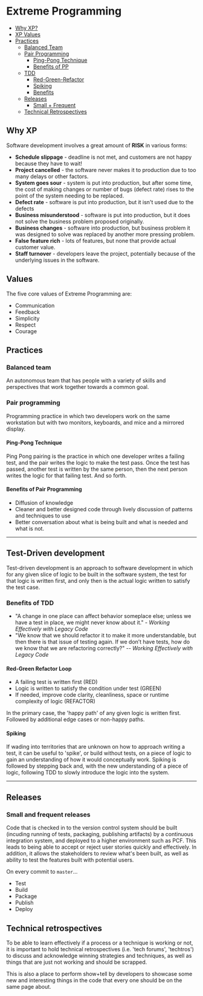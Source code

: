 # Extreme Programming

- [Why XP?](#why-xp)
- [XP Values](#values)
- [Practices](#practices)
  - [Balanced Team](#balanced-team)
  - [Pair Programming](#pair-programming)
    - [Ping-Pong Technique](#ping-pong-technique)
    - [Benefits of PP](#benefits-of-pair-programming)
  - [TDD](#test-driven-development)
    - [Red-Green-Refactor](#red-green-refactor-loop)
    - [Spiking](#spiking)
    - [Benefits](#benefits-of-tdd)
  - [Releases](#releases)
    - [Small + Frequent](#small-and-frequent-releases)
  - [Technical Retrospectives](#technical-retrospectives)

## Why XP

Software development involves a great amount of **RISK** in various forms:

- **Schedule slippage** - deadline is not met, and customers are not happy
    because they have to wait!
- **Project cancelled** - the software never makes it to production due
    to too many delays or other factors.
- **System goes sour** - system is put into production, but after some time,
    the cost of making changes or number of bugs (defect rate) rises to the
    point of the system needing to be replaced.
- **Defect rate** - software is put into production, but it isn't used due
    to the defects
- **Business misunderstood** - software is put into production, but it does not
    solve the business problem proposed originally.
- **Business changes** - software into production, but business problem it was
    designed to solve was replaced by another more pressing problem.
- **False feature rich** - lots of features, but none that provide actual
    customer value.
- **Staff turnover** - developers leave the project, potentially because of
    the underlying issues in the software.

## Values

The five core values of Extreme Programming are:

- Communication
- Feedback
- Simplicity
- Respect
- Courage

## Practices

### Balanced team

An autonomous team that has people with a variety of skills and perspectives
that work together towards a common goal.

### Pair programming

Programming practice in which two developers work on the same workstation
but with two monitors, keyboards, and mice and a mirrored display.

#### Ping-Pong Technique

Ping Pong pairing is the practice in which one developer writes a
failing test, and the pair writes the logic to make the test pass.
Once the test has passed, another test is written by the same person,
then the next person writes the logic for that failing test. And so forth.

#### Benefits of Pair Programming

- Diffusion of knowledge
- Cleaner and better designed code through lively discussion of patterns and
    techniques to use
- Better conversation about what is being built and what is needed and
    what is not.

---
## Test-Driven development

Test-driven development is an approach to software development in which for
any given slice of logic to be built in the software system, the test for that
logic is written first, and only then is the actual logic written to satisfy
the test case.

### Benefits of TDD

- "A change in one place can affect behavior someplace else; unless we have a
    test in place, we might never know about it." -
    *Working Effectively with Legacy Code*
- "We know that we should refactor it to make it more understandable, but then
    there is that issue of testing again. If we don’t have tests, how do we know
    that we are refactoring correctly?" --
    *Working Effectively with Legacy Code*

#### Red-Green Refactor Loop

- A failing test is written first (RED)
- Logic is written to satisfy the condition under test (GREEN)
- If needed, improve code clarity, cleanliness, space or runtime complexity
    of logic (REFACTOR)

In the primary case, the 'happy path' of any given logic is written first.
Followed by additional edge cases or non-happy paths.

#### Spiking

If wading into territories that are unknown on how to approach writing a test,
it can be useful to 'spike', or build without tests, on a piece of logic to
gain an understanding of how it would conceptually work. Spiking is followed
by stepping back and, with the new understanding of a piece of logic,
following TDD to slowly introduce the logic into the system.

---

## Releases

### Small and frequent releases

Code that is checked in to the version control system should be built
(incuding running of tests, packaging, publishing artifacts) by a continuous
integration system, and deployed to a higher environment such as PCF.
This leads to being able to accept or reject user stories quickly and
effectively. In addition, it allows the stakeholders to review what's
been built, as well as ability to test the features built with potential users.

On every commit to `master`...

- Test
- Build
- Package
- Publish
- Deploy

## Technical retrospectives

To be able to learn effectively if a process or a technique is working or not,
it is important to hold technical retrospectives
(i.e. 'tech forums', 'techtros') to discuss and acknowledge winning
strategies and techniques, as well as things that are just not working
and should be scrapped.

This is also a place to perform show+tell by developers to showcase
some new and interesting things in the code that every one should be
on the same page about.
